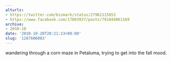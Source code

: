 ```yaml
---
alturls:
- https://twitter.com/bismark/status/27962115653
- https://www.facebook.com/17803937/posts/791844061169
archive:
- 2010-10
date: '2010-10-20T20:21:23+00:00'
slug: '1287606083'
---
```


wandering through a corn maze in Petaluma, trying to get into the fall mood.

